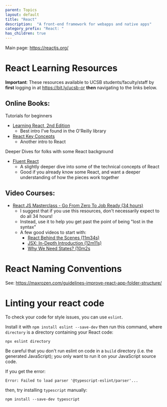```yaml
---
parent: Topics
layout: default
title: "React"
description:  "A front-end framework for webapps and native apps"
category_prefix: "React: "
has_children: true
---
```


Main page: <https://reactjs.org/>

# React Learning Resources 

**Important**: These resources available to UCSB students/faculty/staff by **first** logging in at https://bit.ly/ucsb-or **then** navigating to the links below.

## Online Books:

Tutorials for beginners

* [Learning React, 2nd Edition](https://learning.oreilly.com/library/view/learning-react-2nd/9781492051718/)
   - Best intro I've found in the O'Reilly library
* [React Key Concepts](https://learning.oreilly.com/library/view/react-key-concepts/9781803234502/)
  - Another intro to React

Deeper Dives for folks with some React background

* [Fluent React](https://learning.oreilly.com/library/view/fluent-react/9781098138707/)
  - A slightly deeper dive into some of the technical concepts of React
  - Good if you already know some React, and want a deeper understanding of how the pieces work together

## Video Courses:

* [React JS Masterclass - Go From Zero To Job Ready (34 hours)](https://learning.oreilly.com/videos/react-js-masterclass/9781805125549/)
  - I suggest that if you use this resources, don't necessarily expect to do all 34 hours!
  - Instead, use it to help you get past the point of being "lost in the syntax"
  - A few good videos to start with:
    - [React Behind the Scenes (11m34s)](https://learning.oreilly.com/videos/react-js-masterclass/9781805125549/9781805125549-video2_4/)
    - [JSX: In-Depth Introduction (12m11s)](https://learning.oreilly.com/videos/react-js-masterclass/9781805125549/9781805125549-video2_7/)
    - [Why We Need States? (10m2s](https://learning.oreilly.com/videos/react-js-masterclass/9781805125549/9781805125549-video3_1/)

# React Naming Conventions

See: <https://maxrozen.com/guidelines-improve-react-app-folder-structure/>

# Linting your react code

To check your code for style issues, you can use `eslint`.

Install it with `npm install eslint --save-dev` then run this command, where `directory` is a directory containing
your React code:

```
npx eslint directory
```

Be careful that you don't run eslint on code in a `build` directory (i.e. the generated JavaScript); you only want to run it on your JavaScript source code.

If you get the error:

```
Error: Failed to load parser '@typescript-eslint/parser'...
```

then, try installing `typescript` manually:

```
npm install --save-dev typescript
```
